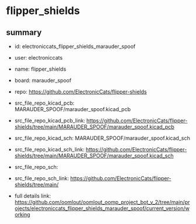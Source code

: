 # flipper_shields
 
## summary 
* id: electroniccats_flipper_shields_marauder_spoof
* user: electroniccats
* name: flipper_shields
* board: marauder_spoof
* repo: https://github.com/ElectronicCats/flipper-shields
* src_file_repo_kicad_pcb: MARAUDER_SPOOF/marauder_spoof.kicad_pcb
* src_file_repo_kicad_pcb_link: https://github.com/ElectronicCats/flipper-shields/tree/main/MARAUDER_SPOOF/marauder_spoof.kicad_pcb
* src_file_repo_kicad_sch: MARAUDER_SPOOF/marauder_spoof.kicad_sch
* src_file_repo_kicad_sch_link: https://github.com/ElectronicCats/flipper-shields/tree/main/MARAUDER_SPOOF/marauder_spoof.kicad_sch

* src_file_repo_sch: 
* src_file_repo_sch_link: https://github.com/ElectronicCats/flipper-shields/tree/main/
* full details link: https://github.com/oomlout/oomlout_oomp_project_bot_v_2/tree/main/projects/electroniccats_flipper_shields_marauder_spoof/current_version/working  






